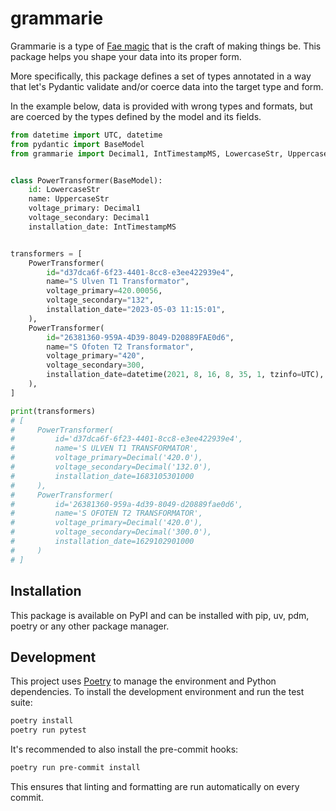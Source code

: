 # grammarie

Grammarie is a type of [Fae magic](https://kingkiller.fandom.com/wiki/Fae_magic) that is the craft
of making things be. This package helps you shape your data into its proper form.

More specifically, this package defines a set of types annotated in a way that let's Pydantic validate and/or coerce
data into the target type and form.

In the example below, data is provided with wrong types and formats, but are coerced by the types defined by the model
and its fields.

```python
from datetime import UTC, datetime
from pydantic import BaseModel
from grammarie import Decimal1, IntTimestampMS, LowercaseStr, UppercaseStr


class PowerTransformer(BaseModel):
    id: LowercaseStr
    name: UppercaseStr
    voltage_primary: Decimal1
    voltage_secondary: Decimal1
    installation_date: IntTimestampMS


transformers = [
    PowerTransformer(
        id="d37dca6f-6f23-4401-8cc8-e3ee422939e4",
        name="S Ulven T1 Transformator",
        voltage_primary=420.00056,
        voltage_secondary="132",
        installation_date="2023-05-03 11:15:01",
    ),
    PowerTransformer(
        id="26381360-959A-4D39-8049-D20889FAE0d6",
        name="S Ofoten T2 Transformator",
        voltage_primary="420",
        voltage_secondary=300,
        installation_date=datetime(2021, 8, 16, 8, 35, 1, tzinfo=UTC),
    ),
]

print(transformers)
# [
#     PowerTransformer(
#         id='d37dca6f-6f23-4401-8cc8-e3ee422939e4',
#         name='S ULVEN T1 TRANSFORMATOR',
#         voltage_primary=Decimal('420.0'),
#         voltage_secondary=Decimal('132.0'),
#         installation_date=1683105301000
#     ),
#     PowerTransformer(
#         id='26381360-959a-4d39-8049-d20889fae0d6',
#         name='S OFOTEN T2 TRANSFORMATOR',
#         voltage_primary=Decimal('420.0'),
#         voltage_secondary=Decimal('300.0'),
#         installation_date=1629102901000
#     )
# ]
```

## Installation

This package is available on PyPI and can be installed with pip, uv, pdm, poetry or any other package manager.

## Development

This project uses [Poetry](https://python-poetry.org/) to manage the environment and Python dependencies.
To install the development environment and run the test suite:
```bash
poetry install
poetry run pytest
```

It's recommended to also install the pre-commit hooks:
```bash
poetry run pre-commit install
```

This ensures that linting and formatting are run automatically on every commit.
